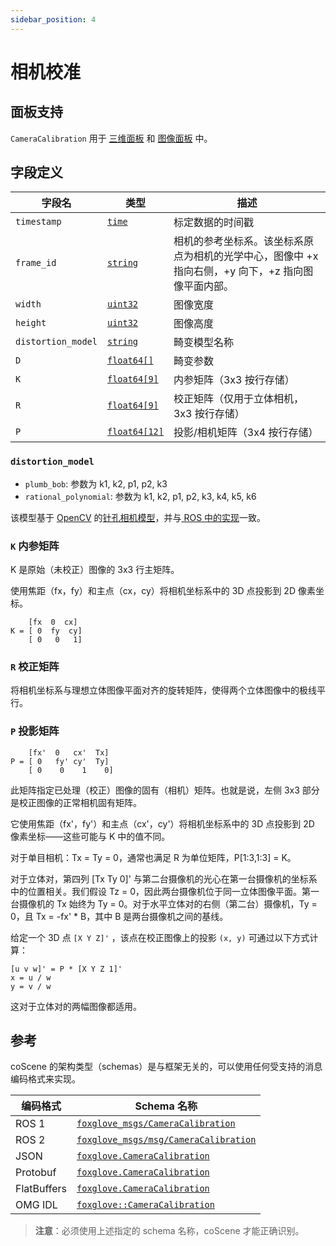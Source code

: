 ```yaml
---
sidebar_position: 4
---
```


# 相机校准

## 面板支持

`CameraCalibration` 用于 [三维面板](../4-panel/2-3d-panel.md) 和 [图像面板](../4-panel/5-image-panel.md) 中。

## 字段定义

| 字段名            | 类型        | 描述 |
|------------------|-------------|------|
| `timestamp`       | [`time`](./built-in%20types#time)      | 标定数据的时间戳 |
| `frame_id`        | [`string`](./built-in%20types#string)    | 相机的参考坐标系。该坐标系原点为相机的光学中心，图像中 +x 指向右侧，+y 向下，+z 指向图像平面内部。 |
| `width`           | [`uint32`](./built-in%20types#uint32)    | 图像宽度 |
| `height`          | [`uint32`](./built-in%20types#uint32)    | 图像高度 |
| `distortion_model`| [`string`](./built-in%20types#string)      | 畸变模型名称 |
| `D`               | [`float64[]`](./built-in%20types#float64) | 畸变参数 |
| `K`               | [`float64[9]`](./built-in%20types#float64)| 内参矩阵（3x3 按行存储） |
| `R`               | [`float64[9]`](./built-in%20types#float64)| 校正矩阵（仅用于立体相机，3x3 按行存储） |
| `P`               | [`float64[12]`](./built-in%20types#float64)| 投影/相机矩阵（3x4 按行存储） |

### `distortion_model`

- `plumb_bob`: 参数为 k1, k2, p1, p2, k3  
- `rational_polynomial`: 参数为 k1, k2, p1, p2, k3, k4, k5, k6  

该模型基于 [OpenCV](https://docs.opencv.org/2.4/modules/calib3d/doc/camera_calibration_and_3d_reconstruction.html) 的[针孔相机模型](https://en.wikipedia.org/wiki/Distortion_%28optics%29#Software_correction)，并与[ ROS 中的实现](https://docs.ros.org/en/diamondback/api/image_geometry/html/c++/pinhole__camera__model_8cpp_source.html)一致。

### `K` 内参矩阵

K 是原始（未校正）图像的 3x3 行主矩阵。

使用焦距（fx，fy）和主点（cx，cy）将相机坐标系中的 3D 点投影到 2D 像素坐标。

```
    [fx  0  cx]
K = [ 0  fy  cy]
    [ 0   0   1]
```

### `R` 校正矩阵

将相机坐标系与理想立体图像平面对齐的旋转矩阵，使得两个立体图像中的极线平行。

### `P` 投影矩阵

```
    [fx'  0   cx'  Tx]
P = [ 0   fy' cy'  Ty]
    [ 0    0    1    0]
```

此矩阵指定已处理（校正）图像的固有（相机）矩阵。也就是说，左侧 3x3 部分是校正图像的正常相机固有矩阵。

它使用焦距（fx'，fy'）和主点（cx'，cy'）将相机坐标系中的 3D 点投影到 2D 像素坐标——这些可能与 K 中的值不同。

对于单目相机：Tx = Ty = 0，通常也满足 R 为单位矩阵，P[1:3,1:3] = K。

对于立体对，第四列 [Tx Ty 0]' 与第二台摄像机的光心在第一台摄像机的坐标系中的位置相关。我们假设 Tz = 0，因此两台摄像机位于同一立体图像平面。第一台摄像机的 Tx 始终为 Ty = 0。对于水平立体对的右侧（第二台）摄像机，Ty = 0，且 Tx = -fx' * B，其中 B 是两台摄像机之间的基线。

给定一个 3D 点 `[X Y Z]'` ，该点在校正图像上的投影 `(x, y)` 可通过以下方式计算：

```
[u v w]' = P * [X Y Z 1]'
x = u / w
y = v / w
```

这对于立体对的两幅图像都适用。

## 参考

coScene 的架构类型（schemas）是与框架无关的，可以使用任何受支持的消息编码格式来实现。

| 编码格式    | Schema 名称  |
|------------|-------------|
| ROS 1      | [`foxglove_msgs/CameraCalibration`](https://github.com/foxglove/foxglove-sdk/blob/main/schemas/ros1/CameraCalibration.msg) |
| ROS 2      | [`foxglove_msgs/msg/CameraCalibration`](https://github.com/foxglove/foxglove-sdk/blob/main/schemas/ros2/CameraCalibration.msg) |
| JSON       | [`foxglove.CameraCalibration`](https://github.com/foxglove/foxglove-sdk/blob/main/schemas/jsonschema/CameraCalibration.json) |
| Protobuf   | [`foxglove.CameraCalibration`](https://github.com/foxglove/foxglove-sdk/blob/main/schemas/proto/foxglove/CameraCalibration.proto) |
| FlatBuffers| [`foxglove.CameraCalibration`](https://github.com/foxglove/foxglove-sdk/blob/main/schemas/flatbuffer/CameraCalibration.fbs) |
| OMG IDL    | [`foxglove::CameraCalibration`](https://github.com/foxglove/foxglove-sdk/blob/main/schemas/omgidl/foxglove/CameraCalibration.idl) |

> **注意**：必须使用上述指定的 schema 名称，coScene 才能正确识别。
